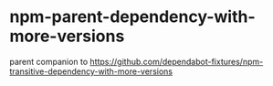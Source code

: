 # npm-parent-dependency-with-more-versions
parent companion to https://github.com/dependabot-fixtures/npm-transitive-dependency-with-more-versions
